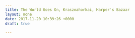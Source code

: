 ```yaml
---
title: The World Goes On, Krasznahorkai, Harper's Bazaar
layout: none
date: 2017-11-20 10:39:26 +0000
draft: true

---
```

